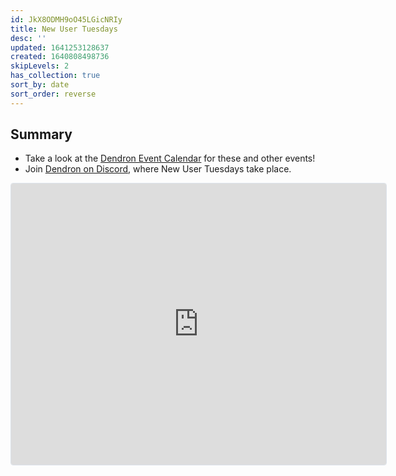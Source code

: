 ```yaml
---
id: JkX8ODMH9oO45LGicNRIy
title: New User Tuesdays
desc: ''
updated: 1641253128637
created: 1640808498736
skipLevels: 2
has_collection: true
sort_by: date
sort_order: reverse
---
```


## Summary

- Take a look at the [Dendron Event Calendar](https://link.dendron.so/luma) for these and other events!
- Join [Dendron on Discord](https://link.dendron.so/discord), where New User Tuesdays take place.

<!--
iframe embed for active Luma event series
Currently for 2022 Q1
-->
<iframe
  src="https://lu.ma/embed-checkout/evt-D3azaOfrb5MM5RW"
  width="600"
  height="450"
  frameborder="0"
  style="border:1px solid #bfcbda88;border-radius:4px;"
  allowfullscreen=""
  aria-hidden="false"
  tabindex="0"
></iframe>
